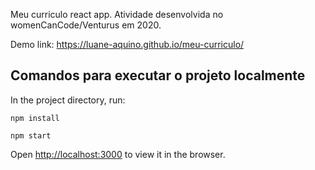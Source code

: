 Meu curriculo react app. Atividade desenvolvida no womenCanCode/Venturus em 2020.

Demo link: https://luane-aquino.github.io/meu-curriculo/

## Comandos para executar o projeto localmente

In the project directory, run:

`npm install`

`npm start`

Open [http://localhost:3000](http://localhost:3000) to view it in the browser.
